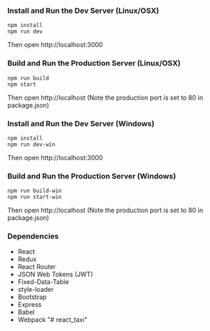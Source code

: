 ### Install and Run the Dev Server (Linux/OSX)

```
npm install
npm run dev
```
Then open http://localhost:3000

### Build and Run the Production Server (Linux/OSX)

```
npm run build
npm start
```
Then open http://localhost
(Note the production port is set to 80 in package.json)

### Install and Run the Dev Server (Windows)

```
npm install
npm run dev-win
```
Then open http://localhost:3000

### Build and Run the Production Server (Windows)

```
npm run build-win
npm run start-win
```
Then open http://localhost
(Note the production port is set to 80 in package.json)

### Dependencies

* React
* Redux
* React Router
* JSON Web Tokens (JWT)
* Fixed-Data-Table
* style-loader
* Bootstrap
* Express
* Babel
* Webpack
"# react_taxi" 
